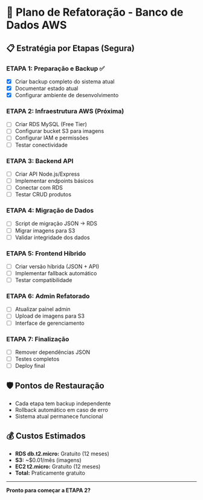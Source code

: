 # 🚀 Plano de Refatoração - Banco de Dados AWS

## 📋 **Estratégia por Etapas (Segura)**

### **ETAPA 1: Preparação e Backup** ✅
- [x] Criar backup completo do sistema atual
- [x] Documentar estado atual
- [x] Configurar ambiente de desenvolvimento

### **ETAPA 2: Infraestrutura AWS** (Próxima)
- [ ] Criar RDS MySQL (Free Tier)
- [ ] Configurar bucket S3 para imagens
- [ ] Configurar IAM e permissões
- [ ] Testar conectividade

### **ETAPA 3: Backend API** 
- [ ] Criar API Node.js/Express
- [ ] Implementar endpoints básicos
- [ ] Conectar com RDS
- [ ] Testar CRUD produtos

### **ETAPA 4: Migração de Dados**
- [ ] Script de migração JSON → RDS
- [ ] Migrar imagens para S3
- [ ] Validar integridade dos dados

### **ETAPA 5: Frontend Híbrido**
- [ ] Criar versão híbrida (JSON + API)
- [ ] Implementar fallback automático
- [ ] Testar compatibilidade

### **ETAPA 6: Admin Refatorado**
- [ ] Atualizar painel admin
- [ ] Upload de imagens para S3
- [ ] Interface de gerenciamento

### **ETAPA 7: Finalização**
- [ ] Remover dependências JSON
- [ ] Testes completos
- [ ] Deploy final

## 🛡️ **Pontos de Restauração**
- Cada etapa tem backup independente
- Rollback automático em caso de erro
- Sistema atual permanece funcional

## 💰 **Custos Estimados**
- **RDS db.t2.micro:** Gratuito (12 meses)
- **S3:** ~$0.01/mês (imagens)
- **EC2 t2.micro:** Gratuito (12 meses)
- **Total:** Praticamente gratuito

---

**Pronto para começar a ETAPA 2?**